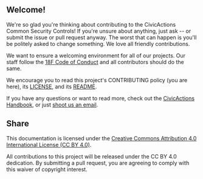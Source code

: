 ## Welcome!

We're so glad you're thinking about contributing to the CivicActions Common Security Controls! If you're unsure about anything, just ask -- or submit the issue or pull request anyway. The worst that can happen is you'll be politely asked to change something. We love all friendly contributions.

We want to ensure a welcoming environment for all of our projects. Our staff follow the [18F Code of Conduct](https://civicactions-handbook.readthedocs.io/en/latest/03-policies/code-of-conduct/) and all contributors should do the same.

We encourage you to read this project's CONTRIBUTING policy (you are here), its [LICENSE](LICENSE.md), and its [README](README.md).

If you have any questions or want to read more, check out the [CivicActions Handbook](https://civicactions-handbook.readthedocs.io), or just [shoot us an email](mailto:support@civicactions.com).

## Share

This documentation is licensed under the [Creative Commons Attribution 4.0 International License (CC BY 4.0)](https://creativecommons.org/licenses/by/4.0/).

All contributions to this project will be released under the CC BY 4.0 dedication. By
submitting a pull request, you are agreeing to comply with this waiver of copyright
interest.
